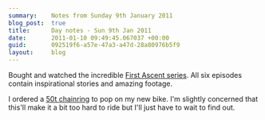```yaml
---
summary:    Notes from Sunday 9th January 2011
blog_post:  true
title:      Day notes - Sun 9th Jan 2011
date:       2011-01-10 09:49:45.067037 +00:00
guid:       092519f6-a57e-47a3-a47d-28a80976b5f9
layout:     blog
---
```

Bought and watched the incredible [First Ascent series](http://www.firstascentseries.com/).  All six episodes contain inspirational stories and amazing footage.

I ordered a [50t chainring](http://www.chainreactioncycles.com/Models.aspx?ModelID=47443) to pop on my new bike.  I'm slightly concerned that this'll make it a bit too hard to ride but I'll just have to wait to find out.
